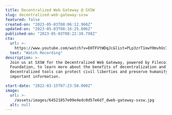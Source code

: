 ```yaml
---
title: Decentralized Web Gateway @ SXSW
slug: decentralized-web-gateway-sxsw
featured: false
created-on: "2023-05-03T08:06:12.960Z"
updated-on: "2023-05-03T08:16:25.806Z"
published-on: "2023-05-03T08:22:38.798Z"
cta:
  url: >-
    https://www.youtube.com/watch?v=EHTFVtWDqJc&list=PLp3zrT1ewY0mvhUc7bvG2tsqHXYCukS9y
  text: "Watch Recording"
description: >-
  Join us at SXSW for the Decentralized Web Gateway, powered by Filecoin
  Foundation, to learn more about the benefits of decentralization and how these
  decentralized tools can protect civil liberties and preserve humanity’s most
  important information.

start-date: "2022-03-15T07:23:50.000Z"
image:
  url: >-
    /assets/images/64521857e09e4edc0d57e6df_dweb-gateway-sxsw.jpg
  alt: null
---
```

